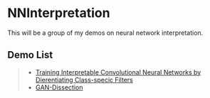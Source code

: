 # NNInterpretation
This will be a group of my demos on neural network interpretation.
## Demo List
> - [Training Interpretable Convolutional Neural Networks by Dierentiating Class-specic Filters](demos/CSG)
> - [GAN-Dissection](demos/GAN-Dissection)